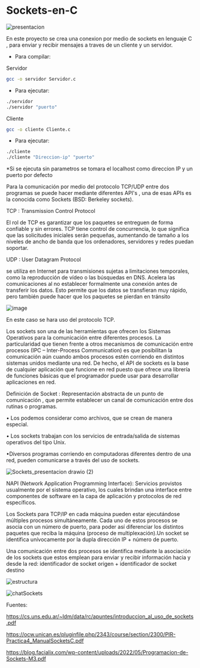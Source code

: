 # Sockets-en-C

![presentacion](https://github.com/Seba-SL/Sockets-en-C/assets/65742172/75557a66-510c-4730-9c20-1d5e3c3909da)

En este proyecto se crea una conexion por medio de sockets en lenguaje C , para enviar y recibir mensajes a traves de un cliente y un servidor.

- Para compilar:

Servidor

```bash
gcc -o servidor Servidor.c
```

- Para ejecutar:

```bash
./servidor 
./servidor "puerto"
```

Cliente

```bash
gcc -o cliente Cliente.c
```

- Para ejecutar:

```bash
./cliente
./cliente "Direccion-ip" "puerto"
```
*Si se ejecuta sin parametros se tomara el localhost como direccion IP y un puerto por defecto


Para la comunicación por medio del protocolo TCP/UDP entre dos programas se puede hacer mediante diferentes API's , una de esas APIs es la conocida como Sockets (BSD: Berkeley sockets).

TCP : Transmission Control Protocol

El rol de TCP es garantizar que los paquetes se entreguen de forma confiable y sin errores. TCP tiene control de concurrencia, lo que significa que las solicitudes iniciales serán pequeñas, aumentando de tamaño a los niveles de ancho de banda que los ordenadores, servidores y redes puedan soportar.

UDP : User Datagram Protocol

se utiliza en Internet para transmisiones sujetas a limitaciones temporales, como la reproducción de vídeo o las búsquedas en DNS. Acelera las comunicaciones al no establecer formalmente una conexión antes de transferir los datos. Esto permite que los datos se transfieran muy rápido, pero también puede hacer que los paquetes se pierdan en tránsito 

![image](https://github.com/Seba-SL/Sockets-en-C/assets/65742172/9a60897c-0a11-44e1-bc60-9deeae34beb2)


En este caso se hara uso del protocolo TCP.

Los sockets son una de las herramientas que ofrecen los Sistemas Operativos para la comunicación entre diferentes procesos. La particularidad que tienen frente a otros
mecanismos de comunicación entre procesos (IPC – Inter-Process Communication) es que posibilitan la comunicación aún cuando ambos procesos estén corriendo en distintos 
sistemas unidos mediante una red. De hecho, el API de sockets es la base de cualquier aplicación que funcione en red puesto que ofrece una librería de funciones
básicas que el programador puede usar para desarrollar aplicaciones en red.

Definición de Socket : Representación abstracta de un punto de comunicación , que permite establecer un canal de comunicación entre dos rutinas o programas.

• Los podemos considerar como archivos, que se crean de manera especial.

• Los sockets trabajan con los servicios de entrada/salida de sistemas operativos del tipo Unix.

•Diversos programas corriendo en computadoras diferentes dentro de una red, pueden comunicarse a través del uso de sockets.

![Sockets_presentacion drawio (2)](https://github.com/Seba-SL/Sockets-en-C/assets/65742172/957dd693-97b5-45a1-88dc-e84529bcdfef)

NAPI (Network Application Programming Interface):
Servicios provistos usualmente por el sistema operativo, los cuales brindan una interface entre componentes de software en la capa de aplicación y protocolos de red específicos.


Los Sockets para TCP/IP en cada máquina pueden estar ejecutándose múltiples procesos simultáneamente. Cada uno de estos procesos se asocia con un número de puerto, para poder así diferenciar los
distintos paquetes que reciba la máquina (proceso de multiplexación).Un socket se identifica unívocamente por la dupla dirección IP + número de puerto.

Una comunicación entre dos procesos se identifica mediante la asociación de los sockets que estos emplean para enviar y recibir información hacia y desde la red:
identificador de socket origen + identificador de socket destino

![estructura](https://github.com/Seba-SL/Sockets-en-C/assets/65742172/4bba6823-10c7-4757-be41-66360792e02c)

![chatSockets](https://github.com/Seba-SL/Sockets-en-C/assets/65742172/492ca993-7bac-4221-8e0b-022afde1c4c4)


Fuentes:

https://cs.uns.edu.ar/~ldm/data/rc/apuntes/introduccion_al_uso_de_sockets.pdf

https://ocw.unican.es/pluginfile.php/2343/course/section/2300/PIR-Practica4_ManualSocketsC.pdf

https://blog.facialix.com/wp-content/uploads/2022/05/Programacion-de-Sockets-M3.pdf
